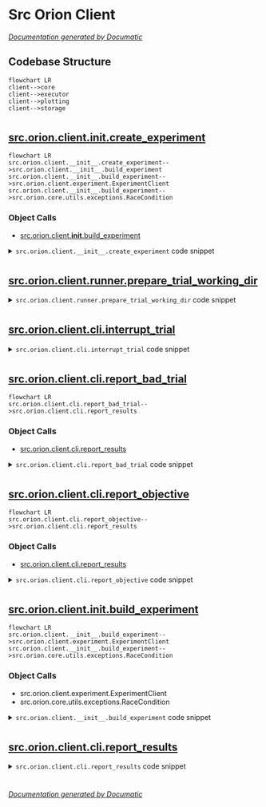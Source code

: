 # Src Orion Client

[_Documentation generated by Documatic_](https://www.documatic.com)

<!---Documatic-section-Codebase Structure-start--->
## Codebase Structure

<!---Documatic-block-system_architecture-start--->
```mermaid
flowchart LR
client-->core
client-->executor
client-->plotting
client-->storage
```
<!---Documatic-block-system_architecture-end--->

# #
<!---Documatic-section-Codebase Structure-end--->

<!---Documatic-section-src.orion.client.__init__.create_experiment-start--->
## [src.orion.client.__init__.create_experiment](4-src_orion_client.md#src.orion.client.__init__.create_experiment)

<!---Documatic-section-create_experiment-start--->
```mermaid
flowchart LR
src.orion.client.__init__.create_experiment-->src.orion.client.__init__.build_experiment
src.orion.client.__init__.build_experiment-->src.orion.client.experiment.ExperimentClient
src.orion.client.__init__.build_experiment-->src.orion.core.utils.exceptions.RaceCondition
```

### Object Calls

* [src.orion.client.__init__.build_experiment](4-src_orion_client.md#src.orion.client.__init__.build_experiment)

<!---Documatic-block-src.orion.client.__init__.create_experiment-start--->
<details>
	<summary><code>src.orion.client.__init__.create_experiment</code> code snippet</summary>

```python
def create_experiment(name, **config):
    return build_experiment(name, **config)
```
</details>
<!---Documatic-block-src.orion.client.__init__.create_experiment-end--->
<!---Documatic-section-create_experiment-end--->

# #
<!---Documatic-section-src.orion.client.__init__.create_experiment-end--->

<!---Documatic-section-src.orion.client.runner.prepare_trial_working_dir-start--->
## [src.orion.client.runner.prepare_trial_working_dir](4-src_orion_client.md#src.orion.client.runner.prepare_trial_working_dir)

<!---Documatic-section-prepare_trial_working_dir-start--->
<!---Documatic-block-src.orion.client.runner.prepare_trial_working_dir-start--->
<details>
	<summary><code>src.orion.client.runner.prepare_trial_working_dir</code> code snippet</summary>

```python
def prepare_trial_working_dir(experiment_client: ExperimentClient, trial: Trial) -> None:
    backward.ensure_trial_working_dir(experiment_client, trial)
    if os.path.exists(trial.working_dir):
        return
    if trial.parent:
        parent_trial = experiment_client.get_trial(uid=trial.parent)
        if parent_trial is None:
            raise ValueError(f'Parent id {trial.parent} not available in storage. (From trial {trial.id})')
        shutil.copytree(parent_trial.working_dir, trial.working_dir)
    else:
        os.makedirs(trial.working_dir)
```
</details>
<!---Documatic-block-src.orion.client.runner.prepare_trial_working_dir-end--->
<!---Documatic-section-prepare_trial_working_dir-end--->

# #
<!---Documatic-section-src.orion.client.runner.prepare_trial_working_dir-end--->

<!---Documatic-section-src.orion.client.cli.interrupt_trial-start--->
## [src.orion.client.cli.interrupt_trial](4-src_orion_client.md#src.orion.client.cli.interrupt_trial)

<!---Documatic-section-interrupt_trial-start--->
<!---Documatic-block-src.orion.client.cli.interrupt_trial-start--->
<details>
	<summary><code>src.orion.client.cli.interrupt_trial</code> code snippet</summary>

```python
def interrupt_trial():
    sys.exit(config.worker.interrupt_signal_code)
```
</details>
<!---Documatic-block-src.orion.client.cli.interrupt_trial-end--->
<!---Documatic-section-interrupt_trial-end--->

# #
<!---Documatic-section-src.orion.client.cli.interrupt_trial-end--->

<!---Documatic-section-src.orion.client.cli.report_bad_trial-start--->
## [src.orion.client.cli.report_bad_trial](4-src_orion_client.md#src.orion.client.cli.report_bad_trial)

<!---Documatic-section-report_bad_trial-start--->
```mermaid
flowchart LR
src.orion.client.cli.report_bad_trial-->src.orion.client.cli.report_results
```

### Object Calls

* [src.orion.client.cli.report_results](4-src_orion_client.md#src.orion.client.cli.report_results)

<!---Documatic-block-src.orion.client.cli.report_bad_trial-start--->
<details>
	<summary><code>src.orion.client.cli.report_bad_trial</code> code snippet</summary>

```python
def report_bad_trial(objective=10000000000.0, name='objective', data=None):
    if data is None:
        data = []
    report_results([dict(name=name, type='objective', value=objective)] + data)
```
</details>
<!---Documatic-block-src.orion.client.cli.report_bad_trial-end--->
<!---Documatic-section-report_bad_trial-end--->

# #
<!---Documatic-section-src.orion.client.cli.report_bad_trial-end--->

<!---Documatic-section-src.orion.client.cli.report_objective-start--->
## [src.orion.client.cli.report_objective](4-src_orion_client.md#src.orion.client.cli.report_objective)

<!---Documatic-section-report_objective-start--->
```mermaid
flowchart LR
src.orion.client.cli.report_objective-->src.orion.client.cli.report_results
```

### Object Calls

* [src.orion.client.cli.report_results](4-src_orion_client.md#src.orion.client.cli.report_results)

<!---Documatic-block-src.orion.client.cli.report_objective-start--->
<details>
	<summary><code>src.orion.client.cli.report_objective</code> code snippet</summary>

```python
def report_objective(objective, name='objective'):
    report_results([dict(name=name, type='objective', value=objective)])
```
</details>
<!---Documatic-block-src.orion.client.cli.report_objective-end--->
<!---Documatic-section-report_objective-end--->

# #
<!---Documatic-section-src.orion.client.cli.report_objective-end--->

<!---Documatic-section-src.orion.client.__init__.build_experiment-start--->
## [src.orion.client.__init__.build_experiment](4-src_orion_client.md#src.orion.client.__init__.build_experiment)

<!---Documatic-section-build_experiment-start--->
```mermaid
flowchart LR
src.orion.client.__init__.build_experiment-->src.orion.client.experiment.ExperimentClient
src.orion.client.__init__.build_experiment-->src.orion.core.utils.exceptions.RaceCondition
```

### Object Calls

* src.orion.client.experiment.ExperimentClient
* src.orion.core.utils.exceptions.RaceCondition

<!---Documatic-block-src.orion.client.__init__.build_experiment-start--->
<details>
	<summary><code>src.orion.client.__init__.build_experiment</code> code snippet</summary>

```python
def build_experiment(name, version=None, space=None, algorithms=None, strategy=None, max_trials=None, max_broken=None, storage=None, branching=None, max_idle_time=None, heartbeat=None, working_dir=None, debug=False, executor=None):
    if max_idle_time:
        log.warning('max_idle_time is deprecated. Use experiment.workon(reservation_timeout) instead.')
    builder = experiment_builder.ExperimentBuilder(storage, debug)
    try:
        experiment = builder.build(name, version=version, space=space, algorithms=algorithms, strategy=strategy, max_trials=max_trials, max_broken=max_broken, branching=branching, working_dir=working_dir)
    except RaceCondition:
        try:
            experiment = builder.build(name, version=version, space=space, algorithms=algorithms, strategy=strategy, max_trials=max_trials, max_broken=max_broken, branching=branching, working_dir=working_dir)
        except RaceCondition as e:
            raise RaceCondition('There was a race condition during branching and new version cannot be inferred because of that. Single race conditions are normally handled seamlessly. If this error gets raised, it means that different modifications occurred during each race condition resolution. This is likely due to quick code change during experiment creation. Make sure your script is not generating files within your code repository.') from e
    return ExperimentClient(experiment, executor, heartbeat)
```
</details>
<!---Documatic-block-src.orion.client.__init__.build_experiment-end--->
<!---Documatic-section-build_experiment-end--->

# #
<!---Documatic-section-src.orion.client.__init__.build_experiment-end--->

<!---Documatic-section-src.orion.client.cli.report_results-start--->
## [src.orion.client.cli.report_results](4-src_orion_client.md#src.orion.client.cli.report_results)

<!---Documatic-section-report_results-start--->
<!---Documatic-block-src.orion.client.cli.report_results-start--->
<details>
	<summary><code>src.orion.client.cli.report_results</code> code snippet</summary>

```python
def report_results(data):
    global _HAS_REPORTED_RESULTS
    if _HAS_REPORTED_RESULTS:
        raise RuntimeWarning('Has already reported evaluation results once.')
    if IS_ORION_ON:
        with open(RESULTS_FILENAME, 'w', encoding='utf8') as results_file:
            json.dump(data, results_file)
    else:
        print(data)
    _HAS_REPORTED_RESULTS = True
```
</details>
<!---Documatic-block-src.orion.client.cli.report_results-end--->
<!---Documatic-section-report_results-end--->

# #
<!---Documatic-section-src.orion.client.cli.report_results-end--->

[_Documentation generated by Documatic_](https://www.documatic.com)